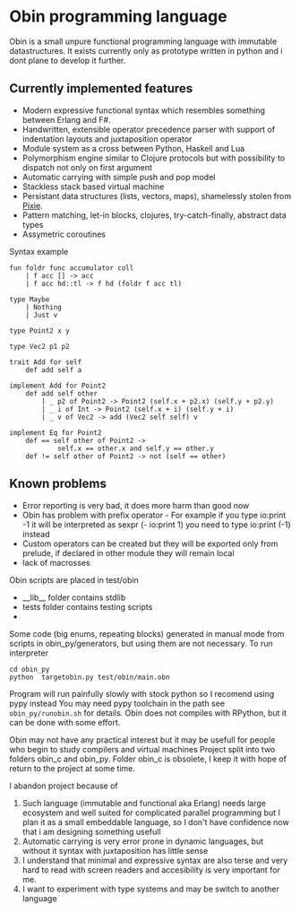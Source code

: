 # Obin programming language

Obin is a small unpure functional programming language with immutable datastructures.
It exists currently only as prototype written in python and i dont plane to develop it further.

## Currently implemented features
* Modern expressive functional syntax which resembles something between Erlang and F#.
* Handwritten, extensible operator precedence parser with support of indentation layouts and juxtaposition operator
* Module system as a cross between Python, Haskell and Lua
* Polymorphism engine similar to Clojure protocols but with possibility to dispatch not only on first argument
* Automatic carrying with simple push and pop model
* Stackless stack based virtual machine
* Persistant data structures (lists, vectors, maps), shamelessly stolen from [Pixie](https://github.com/pixie-lang/pixie). 
* Pattern matching, let-in blocks, clojures, try-catch-finally, abstract data types
* Assymetric coroutines
 

Syntax example
```
fun foldr func accumulator coll
    | f acc [] -> acc
    | f acc hd::tl -> f hd (foldr f acc tl)

type Maybe
    | Nothing
    | Just v
    
type Point2 x y

type Vec2 p1 p2

trait Add for self
    def add self a

implement Add for Point2
    def add self other
        | _ p2 of Point2 -> Point2 (self.x + p2.x) (self.y + p2.y)
        | _ i of Int -> Point2 (self.x + i) (self.y + i)
        | _ v of Vec2 -> add (Vec2 self self) v

implement Eq for Point2
    def == self other of Point2 ->
            self.x == other.x and self.y == other.y
    def != self other of Point2 -> not (self == other)

```

## Known problems
* Error reporting is very bad, it does more harm than good now
* Obin has problem with prefix operator - 
    For example if you type
    io:print -1 it will be interpreted as sexpr (- io:print 1) you need to type
    io:print (-1) instead
* Custom operators can be created but they will be exported only from prelude, if declared in other module they will remain local
* lack of macrosses
  
Obin scripts are placed in test/obin
* \_\_lib__ folder contains stdlib
* tests folder contains testing scripts
* 
Some code (big enums, repeating blocks) generated in manual mode from scripts in obin_py/generators, but using them are not necessary.
To run interpreter
```
cd obin_py 
python  targetobin.py test/obin/main.obn
```
Program will run painfully slowly with stock python so I recomend using pypy instead
You may need pypy toolchain in the path see ```obin_py/runobin.sh``` for details.
Obin does not compiles with RPython, but it can be done with some effort.


Obin may not have any practical interest but it may be usefull for people who begin to study compilers and virtual machines
Project split into two folders obin_c and obin_py. Folder obin_c is obsolete, I keep it with hope of return to the project at some time.


I abandon project because of
1. Such language (immutable and functional aka Erlang) needs large ecosystem and well suited for complicated parallel programming but I plan it as a small embeddable language, so I don't have confidence now that i am designing something usefull
2. Automatic carrying is very error prone in dynamic languages, but without it syntax with juxtaposition has little sense
3. I understand that minimal and expressive syntax are also terse and very hard to read with screen readers and accesibility is very important for me.
4. I want to experiment with type systems and may be switch to another language
